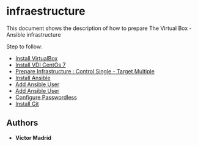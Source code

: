 # infraestructure

This document shows the description of how to prepare The Virtual Box - Ansible infrastructure


Step to follow:

* [Install VirtualBox](https://github.com/vjmadrid/workspace-ansible-lab/blob/master/infrastructure/doc/README-install-virtualbox.md)
* [Install VDI CentOs 7](https://github.com/vjmadrid/workspace-ansible-lab/blob/master/infrastructure/doc/README-install-vdi-centos7.md)
* [Prepare Infrastructure : Control Single - Target Multiple](https://github.com/vjmadrid/workspace-ansible-lab/blob/master/infrastructure/doc/README-prepare-infrastructure-control-single-target-multiple.md)
* [Install Ansible](https://github.com/vjmadrid/workspace-ansible-lab/blob/master/infrastructure/doc/README-install-ansible.md)
* [Add Ansible User](https://github.com/vjmadrid/workspace-ansible-lab/blob/master/infrastructure/doc/README-add-ansible-user.md)
* [Add Ansible User](https://github.com/vjmadrid/workspace-ansible-lab/blob/master/infrastructure/doc/README-add-ansible-user.md)
* [Configure Passwordless](https://github.com/vjmadrid/workspace-ansible-lab/blob/master/infrastructure/doc/README-configure-passwordless-ssh.md)
* [Install Git](https://github.com/vjmadrid/workspace-ansible-lab/blob/master/infrastructure/doc/README-install-git.md)




## Authors

* **Víctor Madrid** 